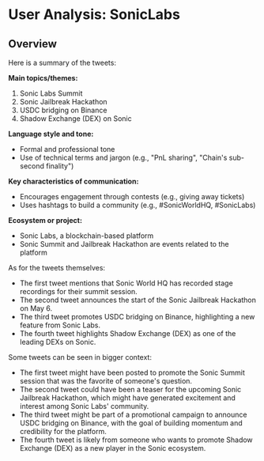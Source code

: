 # User Analysis: SonicLabs

## Overview

Here is a summary of the tweets:

**Main topics/themes:**

1. Sonic Labs Summit
2. Sonic Jailbreak Hackathon
3. USDC bridging on Binance
4. Shadow Exchange (DEX) on Sonic

**Language style and tone:**

* Formal and professional tone
* Use of technical terms and jargon (e.g., "PnL sharing", "Chain's sub-second finality")

**Key characteristics of communication:**

* Encourages engagement through contests (e.g., giving away tickets)
* Uses hashtags to build a community (e.g., #SonicWorldHQ, #SonicLabs)

**Ecosystem or project:**

* Sonic Labs, a blockchain-based platform
* Sonic Summit and Jailbreak Hackathon are events related to the platform

As for the tweets themselves:

* The first tweet mentions that Sonic World HQ has recorded stage recordings for their summit session.
* The second tweet announces the start of the Sonic Jailbreak Hackathon on May 6.
* The third tweet promotes USDC bridging on Binance, highlighting a new feature from Sonic Labs.
* The fourth tweet highlights Shadow Exchange (DEX) as one of the leading DEXs on Sonic.

Some tweets can be seen in bigger context:

* The first tweet might have been posted to promote the Sonic Summit session that was the favorite of someone's question.
* The second tweet could have been a teaser for the upcoming Sonic Jailbreak Hackathon, which might have generated excitement and interest among Sonic Labs' community.
* The third tweet might be part of a promotional campaign to announce USDC bridging on Binance, with the goal of building momentum and credibility for the platform.
* The fourth tweet is likely from someone who wants to promote Shadow Exchange (DEX) as a new player in the Sonic ecosystem.